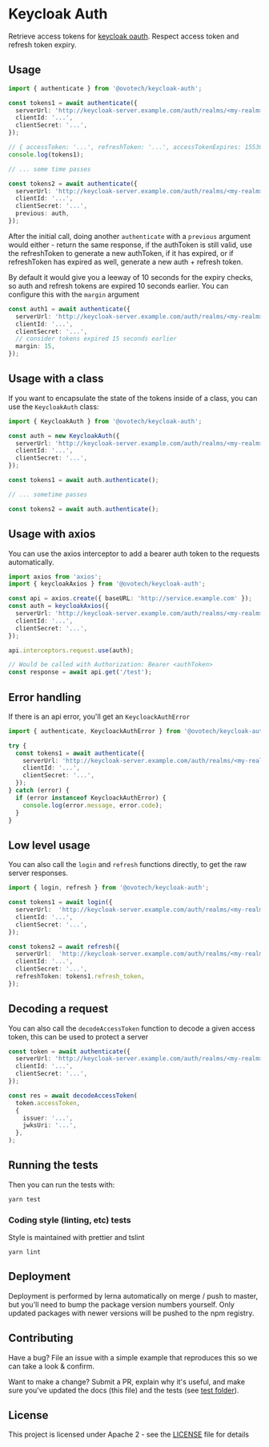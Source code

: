 # Keycloak Auth

Retrieve access tokens for [keycloak oauth](https://www.keycloak.org/). Respect access token and refresh token expiry.

## Usage

```typescript
import { authenticate } from '@ovotech/keycloak-auth';

const tokens1 = await authenticate({
  serverUrl: 'http://keycloak-server.example.com/auth/realms/<my-realm>/protocol/openid-connect/token',
  clientId: '...',
  clientSecret: '...',
});

// { accessToken: '...', refreshToken: '...', accessTokenExpires: 1553010721, refreshTokenExpires: 1553068047 }
console.log(tokens1);

// ... some time passes

const tokens2 = await authenticate({
  serverUrl: 'http://keycloak-server.example.com/auth/realms/<my-realm>/protocol/openid-connect/token',
  clientId: '...',
  clientSecret: '...',
  previous: auth,
});
```

After the initial call, doing another `authenticate` with a `previous` argument would either - return the same response, if the authToken is still valid, use the refreshToken to generate a new authToken, if it has expired, or if refreshToken has expired as well, generate a new auth + refresh token.

By default it would give you a leeway of 10 seconds for the expiry checks, so auth and refresh tokens are expired 10 seconds earlier. You can configure this with the `margin` argument

```typescript
const auth1 = await authenticate({
  serverUrl: 'http://keycloak-server.example.com/auth/realms/<my-realm>/protocol/openid-connect/token',
  clientId: '...',
  clientSecret: '...',
  // consider tokens expired 15 seconds earlier
  margin: 15,
});
```

## Usage with a class

If you want to encapsulate the state of the tokens inside of a class, you can use the `KeycloakAuth` class:

```typescript
import { KeycloakAuth } from '@ovotech/keycloak-auth';

const auth = new KeycloakAuth({
  serverUrl: 'http://keycloak-server.example.com/auth/realms/<my-realm>/protocol/openid-connect/token',
  clientId: '...',
  clientSecret: '...',
});

const tokens1 = await auth.authenticate();

// ... sometime passes

const tokens2 = await auth.authenticate();
```

## Usage with axios

You can use the axios interceptor to add a bearer auth token to the requests automatically.

```typescript
import axios from 'axios';
import { keycloakAxios } from '@ovotech/keycloak-auth';

const api = axios.create({ baseURL: 'http://service.example.com' });
const auth = keycloakAxios({
  serverUrl: 'http://keycloak-server.example.com/auth/realms/<my-realm>/protocol/openid-connect/token',
  clientId: '...',
  clientSecret: '...',
});

api.interceptors.request.use(auth);

// Would be called with Authorization: Bearer <authToken>
const response = await api.get('/test');
```

## Error handling

If there is an api error, you'll get an `KeycloackAuthError`

```typescript
import { authenticate, KeycloackAuthError } from '@ovotech/keycloak-auth';

try {
  const tokens1 = await authenticate({
    serverUrl: 'http://keycloak-server.example.com/auth/realms/<my-realm>/protocol/openid-connect/token',
    clientId: '...',
    clientSecret: '...',
  });
} catch (error) {
  if (error instanceof KeycloackAuthError) {
    console.log(error.message, error.code);
  }
}
```

## Low level usage

You can also call the `login` and `refresh` functions directly, to get the raw server responses.

```typescript
import { login, refresh } from '@ovotech/keycloak-auth';

const tokens1 = await login({
  serverUrl:  'http://keycloak-server.example.com/auth/realms/<my-realm>/protocol/openid-connect/token',
  clientId: '...',
  clientSecret: '...',
});

const tokens2 = await refresh({
  serverUrl:  'http://keycloak-server.example.com/auth/realms/<my-realm>/protocol/openid-connect/token',
  clientId: '...',
  clientSecret: '...',
  refreshToken: tokens1.refresh_token,
});
```

## Decoding a request
You can also call the `decodeAccessToken` function to decode a given access token, this can be used to protect a server

```typescript
const token = await authenticate({
  serverUrl: 'http://keycloak-server.example.com/auth/realms/<my-realm>/protocol/openid-connect/token',
  clientId: '...',
  clientSecret: '...',
});

const res = await decodeAccessToken(
  token.accessToken,
  {
    issuer: '...',
    jwksUri: '...',
  },
);
```

## Running the tests

Then you can run the tests with:

```bash
yarn test
```

### Coding style (linting, etc) tests

Style is maintained with prettier and tslint

```
yarn lint
```

## Deployment

Deployment is performed by lerna automatically on merge / push to master, but you'll need to bump the package version numbers yourself. Only updated packages with newer versions will be pushed to the npm registry.

## Contributing

Have a bug? File an issue with a simple example that reproduces this so we can take a look & confirm.

Want to make a change? Submit a PR, explain why it's useful, and make sure you've updated the docs (this file) and the tests (see [test folder](test)).

## License

This project is licensed under Apache 2 - see the [LICENSE](LICENSE) file for details

